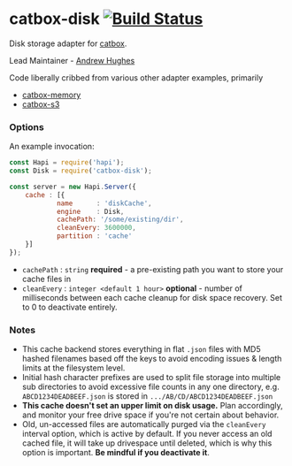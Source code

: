catbox-disk [![Build Status](https://travis-ci.org/mirusresearch/catbox-disk.svg?branch=master)](https://travis-ci.org/mirusresearch/catbox-disk)
=============

Disk storage adapter for [catbox](https://github.com/hapijs/catbox).

Lead Maintainer - [Andrew Hughes](https://github.com/EyePulp)

Code liberally cribbed from various other adapter examples, primarily
  - [catbox-memory](https://github.com/hapijs/catbox-memory)
  - [catbox-s3](https://github.com/fhemberger/catbox-s3)

### Options
An example invocation:
```javascript
const Hapi = require('hapi');
const Disk = require('catbox-disk');

const server = new Hapi.Server({
    cache : [{
            name      : 'diskCache',
            engine    : Disk,
            cachePath: '/some/existing/dir',
            cleanEvery: 3600000,
            partition : 'cache'
    }]
});

```
  - `cachePath`      : `string` **required** - a pre-existing path you want to store your cache files in
  - `cleanEvery`     : `integer <default 1 hour>` **optional** - number of milliseconds between each cache cleanup for disk space recovery. Set to 0 to deactivate entirely.
  
### Notes
  - This cache backend stores everything in flat `.json` files with MD5 hashed filenames based off the keys to avoid encoding issues & length limits at the filesystem level.
  - Initial hash character prefixes are used to split file storage into multiple sub directories to avoid excessive file counts in any one directory, e.g. `ABCD1234DEADBEEF.json` is stored in `.../AB/CD/ABCD1234DEADBEEF.json`
  - **This cache doesn't set an upper limit on disk usage.**  Plan accordingly, and monitor your free drive space if you're not certain about behavior.
  - Old, un-accessed files are automatically purged via the `cleanEvery` interval option, which is active by default. If you never access an old cached file, it will take up drivespace until deleted, which is why this option is important.  **Be mindful if you deactivate it**.
  

